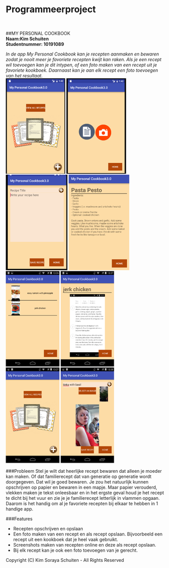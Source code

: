 # Programmeerproject
<br>

##MY PERSONAL COOKBOOK
<br>
**Naam:Kim Schuiten<br>
Studentnummer: 10191089**

*In de app My Personal Cookbook kan je recepten aanmaken en bewaren zodat je nooit meer je favoriete recepten kwijt kan raken. Als je een recept wil toevoegen kan je dit intypen, of een foto maken van een recept uit je favoriete kookboek. Daarnaast kan je aan elk recept een foto toevoegen van het resultaat.* <br>
<img src="doc/Schermafbeelding 2016-06-23 om 13.44.10.png" height="300"></img>
<img src="doc/Schermafbeelding 2016-06-23 om 13.44.34.png" height="300"></img>
<img src="doc/Schermafbeelding 2016-06-23 om 14.06.46.png" height="300"></img>
<img src="doc/Schermafbeelding 2016-06-23 om 14.07.06.png" height="300"></img>
<img src="doc/Screenshot_2016-06-23-13-36-53.png" height="300"></img>
<img src="doc/Screenshot_2016-06-23-13-37-08.png" height="300"></img>
<img src="doc/Screenshot_2016-06-23-13-37-15.png" height="300"></img>
<img src="doc/Screenshot_2016-06-23-13-38-12.png" height="300"></img>

###Probleem
Stel je wilt dat heerlijke recept bewaren dat alleen je moeder kan maken. Of dat familierecept dat van generatie op generatie wordt doorgegeven. Dat wil je goed bewaren. Je zou het natuurlijk kunnen opschrijven op papier en bewaren in een mapje. Maar papier verouderd, vlekken maken je tekst onleesbaar en in het ergste geval houd je het recept te dicht bij het vuur en zie je je familierecept letterlijk in vlammen opgaan. Daarom is het handig om al je favoriete recepten bij elkaar te hebben in 1 handige app.

###Features
- Recepten opschrijven en opslaan
- Een foto maken van een recept en als recept opslaan. Bijvoorbeeld een recept uit een kookboek dat je heel vaak gebruikt.
- Screenshots maken van recepten online en deze als recept opslaan.
- Bij elk recept kan je ook een foto toevoegen van je gerecht.

Copyright (C) Kim Soraya Schuiten - All Rights Reserved
